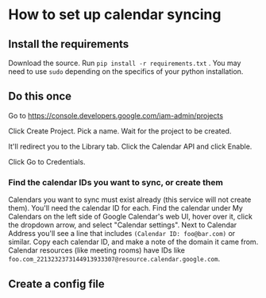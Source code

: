 # How to set up calendar syncing

## Install the requirements

Download the source. Run `pip install -r requirements.txt` . You may need to
use `sudo` depending on the specifics of your python installation.

## Do this once

Go to https://console.developers.google.com/iam-admin/projects

Click Create Project. Pick a name. Wait for the project to be created.

It'll redirect you to the Library tab. Click the Calendar API and click Enable.

Click Go to Credentials.

<!-- On the resulting screen, select the "service account" link next to "If you wish you can skip this step". -->



### Find the calendar IDs you want to sync, or create them

Calendars you want to sync must exist already (this service will not create them).
You'll need the calendar ID for each. Find the calendar under My Calendars on
the left side of Google Calendar's web UI, hover over it, click the dropdown arrow,
and select "Calendar settings". Next to Calendar Address you'll see a line that includes
`(Calendar ID: foo@bar.com)` or similar. Copy each calendar ID, and make a note
of the domain it came from. Calendar resources (like meeting rooms) have IDs like
`foo.com_2213232373144913933307@resource.calendar.google.com`.

## Create a config file

<!-- Create a file, `config.json`, using `config.json.example`, to match the config you want. For example, a config
for syncing a single calendar, `bob-office`, across two domains, `foo.com` and `bar.com`:

```
{
  "keyfile": "/path/to/keyfile.json",
  "scopes": "https://www.googleapis.com/auth/calendar",
  "poll_time": 60,
  "domains": {
    "bar.com": {
      "account": "user@bar.com"
    },
    "foo.com": {
      "account": "user@foo.com"
    }
  },
  "calendars": {
    "bob-office": {
      "calendars": [
        {
          "url": "bob-office@foo.com",
          "domain": "foo.com"
        },
        {
          "url": "bob-office@bar.com",
          "domain": "bar.com"
        }
      ]
    }
  }
}
``` -->
